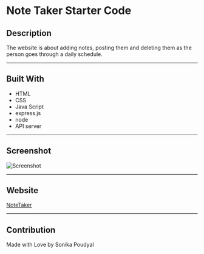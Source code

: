 # Note Taker Starter Code

## Description
The website is about adding notes, posting them and deleting them as the person goes through a daily schedule. 

---

## Built With
* HTML
* CSS
* Java Script
* express.js
* node
* API server

---

## Screenshot
![Screenshot]()

---

## Website
[NoteTaker]()

---

## Contribution
Made with Love by Sonika Poudyal